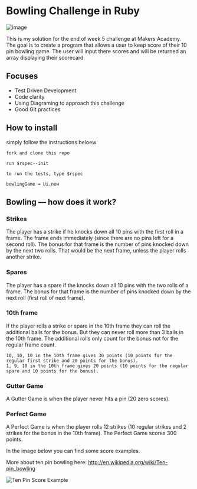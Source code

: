 Bowling Challenge in Ruby
=================

![image](https://user-images.githubusercontent.com/75075773/110204624-f3b11000-7e6b-11eb-860a-76925a307d07.png)


This is my solution for the end of week 5 challenge at Makers Academy. The goal is to create a program that allows a user to keep score of their 10 pin bowling game. The user will input there scores and will be returned an array displaying their scorecard.



## Focuses

- Test Driven Development
- Code clarity
- Using Diagraming to approach this challenge
- Good Git practices

## How to install

simply follow the instructions beloew

```
fork and clone this repo
```
```
run $rspec--init 
```
```
to run the tests, type $rspec
```
```
bowlingGame = Ui.new
```


## Bowling — how does it work?

### Strikes

The player has a strike if he knocks down all 10 pins with the first roll in a frame. The frame ends immediately (since there are no pins left for a second roll). The bonus for that frame is the number of pins knocked down by the next two rolls. That would be the next frame, unless the player rolls another strike.

### Spares

The player has a spare if the knocks down all 10 pins with the two rolls of a frame. The bonus for that frame is the number of pins knocked down by the next roll (first roll of next frame).

### 10th frame

If the player rolls a strike or spare in the 10th frame they can roll the additional balls for the bonus. But they can never roll more than 3 balls in the 10th frame. The additional rolls only count for the bonus not for the regular frame count.

    10, 10, 10 in the 10th frame gives 30 points (10 points for the regular first strike and 20 points for the bonus).
    1, 9, 10 in the 10th frame gives 20 points (10 points for the regular spare and 10 points for the bonus).

### Gutter Game

A Gutter Game is when the player never hits a pin (20 zero scores).

### Perfect Game

A Perfect Game is when the player rolls 12 strikes (10 regular strikes and 2 strikes for the bonus in the 10th frame). The Perfect Game scores 300 points.

In the image below you can find some score examples.

More about ten pin bowling here: http://en.wikipedia.org/wiki/Ten-pin_bowling

![Ten Pin Score Example](images/example_ten_pin_scoring.png)
